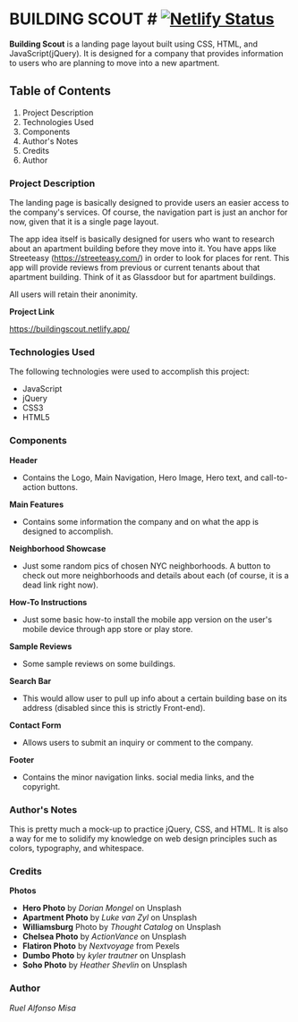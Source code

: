 # BUILDING SCOUT # [![Netlify Status](https://api.netlify.com/api/v1/badges/436e8981-2e13-4b19-b36f-2904d626a20c/deploy-status)](https://app.netlify.com/sites/buildingscout/deploys)

**Building Scout** is a landing page layout built using CSS, HTML, and JavaScript(jQuery). It is designed for a company that provides information to users who are planning to move into a new apartment. 

## Table of Contents ##

1. Project Description
1. Technologies Used
1. Components 
1. Author's Notes 
1. Credits
1. Author 

### Project Description ###

The landing page is basically designed to provide users an easier access to the company's services. Of course, the navigation part is just an anchor for now, given that it is a single page layout. 

The app idea itself is basically designed for users who want to research about an apartment building before they move into it. You have apps like Streeteasy (https://streeteasy.com/) in order to look for places for rent. This app will provide reviews from previous or current tenants about that apartment building. Think of it as Glassdoor but for apartment buildings. 

All users will retain their anonimity.

**Project Link**

https://buildingscout.netlify.app/

### Technologies Used ###

The following technologies were used to accomplish this project:

* JavaScript
* jQuery
* CSS3
* HTML5

### Components ###

**Header** 
  * Contains the Logo, Main Navigation, Hero Image, Hero text, and call-to-action buttons.

**Main Features**
  * Contains some information the company and on what the app is designed to accomplish.

**Neighborhood  Showcase**
  * Just some random pics of chosen NYC neighborhoods. A button to check out more neighborhoods and details about each (of course, it is a dead link right now).

**How-To Instructions**
  * Just some basic how-to install the mobile app version on the user's mobile device through app store or play store. 

**Sample Reviews**
  * Some sample reviews on some buildings.

**Search Bar**
  * This would allow user to pull up info about a certain building base on its address (disabled since this is strictly Front-end).

**Contact Form**
  * Allows users to submit an inquiry or comment to the company.

**Footer**
  * Contains the minor navigation links. social media links, and the copyright. 


### Author's Notes ###

This is pretty much a mock-up to practice jQuery, CSS, and HTML. It is also a way for me to solidify my knowledge on web design principles such as colors, typography, and whitespace. 

### Credits ###

**Photos**

* **Hero Photo** by _Dorian Mongel_ on Unsplash
* **Apartment Photo** by _Luke van Zyl_ on Unsplash
* **Williamsburg** Photo by _Thought Catalog_ on Unsplash
* **Chelsea Photo** by _ActionVance_ on Unsplash
* **Flatiron Photo** by _Nextvoyage_ from Pexels
* **Dumbo Photo** by _kyler trautner_ on Unsplash
* **Soho Photo** by _Heather Shevlin_ on Unsplash

### Author ###

_Ruel Alfonso Misa_
